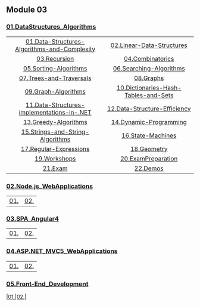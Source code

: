 ## Module 03

### [01.DataStructures_Algorithms](01.DataStructures_Algorithms)
|                                        |                                        |
|:--------------------------------------:|:--------------------------------------:|
|[01.Data-Structures-Algorithms-and-Complexity](01.DataStructures_Algorithms/01.Data-Structures-Algorithms-and-Complexity)|[02.Linear-Data-Structures](01.DataStructures_Algorithms/02.Linear-Data-Structures)|
|[03.Recursion](01.DataStructures_Algorithms/03.Recursion)|[04.Combinatorics](01.DataStructures_Algorithms/04.Combinatorics)|
|[05.Sorting-Algorithms](01.DataStructures_Algorithms/05.Sorting-Algorithms)|[06.Searching-Algorithms](01.DataStructures_Algorithms/06.Searching-Algorithms)|
|[07.Trees-and-Traversals](01.DataStructures_Algorithms/07.Trees-and-Traversals)|[08.Graphs](01.DataStructures_Algorithms/08.Graphs)|
|[09.Graph-Algorithms](01.DataStructures_Algorithms/09.Graph-Algorithms)|[10.Dictionaries-Hash-Tables-and-Sets](01.DataStructures_Algorithms/10.Dictionaries-Hash-Tables-and-Sets)|
|[11.Data-Structures-implementations-in-.NET](01.DataStructures_Algorithms/11.Data-Structures-implementations-in-.NET)|[12.Data-Structure-Efficiency](01.DataStructures_Algorithms/12.Data-Structure-Efficiency)|
|[13.Greedy-Algorithms](01.DataStructures_Algorithms/13.Greedy-Algorithms)|[14.Dynamic-Programming](01.DataStructures_Algorithms/14.Dynamic-Programming)|
|[15.Strings-and-String-Algorithms](01.DataStructures_Algorithms/15.Strings-and-String-Algorithms)|[16.State-Machines](01.DataStructures_Algorithms/16.State-Machines)|
[17.Regular-Expressions](01.DataStructures_Algorithms/17.Regular-Expressions)|[18.Geometry](01.DataStructures_Algorithms/18.Geometry)|
|[19.Workshops](01.DataStructures_Algorithms/19.Workshops)|[20.ExamPreparation](01.DataStructures_Algorithms/20.ExamPreparation)|
|[21.Exam](01.DataStructures_Algorithms/21.Exam)|[22.Demos](01.DataStructures_Algorithms/22.Demos)|

### [02.Node.js_WebApplications](02.Node.js_WebApplications)
|                                        |                                        |
|:--------------------------------------:|:--------------------------------------:|
|[01.](02.Node.js_WebApplications/01.)|[02.](02.Node.js_WebApplications/02.)|

### [03.SPA_Angular4](03.SPA_Angular4)
|                                        |                                        |
|:--------------------------------------:|:--------------------------------------:|
|[01.](03.SPA_Angular4/01.)|[02.](03.SPA_Angular4/02.)|

### [04.ASP.NET_MVC5_WebApplications](04.ASP.NET_MVC5_WebApplications)
|                                        |                                        |
|:--------------------------------------:|:--------------------------------------:|
|[01.](04.ASP.NET_MVC5_WebApplications/01.)|[02.](04.ASP.NET_MVC5_WebApplications/02.)|

### [05.Front-End_Development](05.Front-End_Development)

|[01.](05.Front-End_Development/01.)|[02.](05.Front-End_Development/02.)|